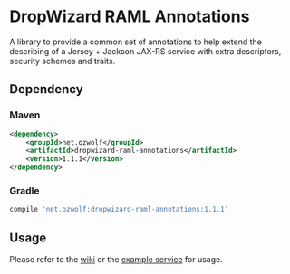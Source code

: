 # DropWizard RAML Annotations

A library to provide a common set of annotations to help extend the describing of a Jersey + Jackson JAX-RS service with extra descriptors, security schemes and traits.

## Dependency

### Maven

```xml
<dependency>
    <groupId>net.ozwolf</groupId>
    <artifactId>dropwizard-raml-annotations</artifactId>
    <version>1.1.1</version>
</dependency>
```

### Gradle

```gradle
compile 'net.ozwolf:dropwizard-raml-annotations:1.1.1'
```

## Usage

Please refer to the [wiki](https://github.com/ozwolf-software/dropwizard-raml/wiki) or the [example service](../examples/example-service/dropwizard-raml-example-service) for usage. 